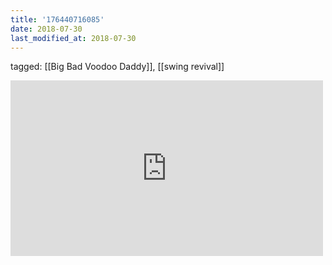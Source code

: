 ```yaml
---
title: '176440716085'
date: 2018-07-30
last_modified_at: 2018-07-30
---
```

tagged: [[Big Bad Voodoo Daddy]], [[swing revival]]
<iframe allow="accelerometer; autoplay; clipboard-write; encrypted-media; gyroscope; picture-in-picture" allowfullscreen="" frameborder="0" height="281" id="youtube_iframe" src="https://www.youtube.com/embed/a3Z4RWZa9WA?feature=oembed&amp;enablejsapi=1&amp;origin=https://safe.txmblr.com&amp;wmode=opaque" width="500"></iframe>